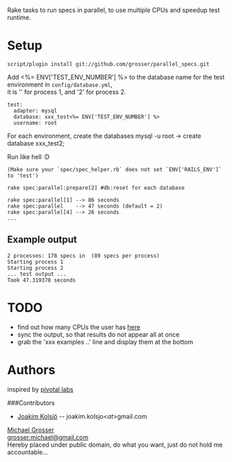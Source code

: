 Rake tasks to run specs in parallel, to use multiple CPUs and speedup test runtime.

Setup
=====

    script/plugin install git://github.com/grosser/parallel_specs.git

Add <%= ENV['TEST_ENV_NUMBER'] %> to the database name for the test environment in `config/database.yml`,  
it is '' for process 1, and '2' for process 2.

    test:
      adapter: mysql
      database: xxx_test<%= ENV['TEST_ENV_NUMBER'] %>
      username: root

For each environment, create the databases
    mysql -u root -> create database xxx_test2;

Run like hell :D  

    (Make sure your `spec/spec_helper.rb` does not set `ENV['RAILS_ENV']` to 'test')

    rake spec:parallel:prepare[2] #db:reset for each database

    rake spec:parallel[1] --> 86 seconds
    rake spec:parallel    --> 47 seconds (default = 2)
    rake spec:parallel[4] --> 26 seconds
    ...

Example output
--------------

    2 processes: 178 specs in  (89 specs per process)
    Starting process 1
    Starting process 2
    ... test output ...
    Took 47.319378 seconds


TODO
====
 - find out how many CPUs the user has [here](http://stackoverflow.com/questions/891537/ruby-detect-number-of-cpus-installed)
 - sync the output, so that results do not appear all at once
 - grab the 'xxx examples ..' line and display them at the bottom


Authors
=======
inspired by [pivotal labs](http://pivotallabs.com/users/miked/blog/articles/849-parallelize-your-rspec-suite)

###Contributors
 - [Joakim Kolsjö](http://www.rubyblocks.se) -- joakim.kolsjo<$at$>gmail.com

[Michael Grosser](http://pragmatig.wordpress.com)  
grosser.michael@gmail.com  
Hereby placed under public domain, do what you want, just do not hold me accountable...